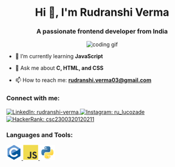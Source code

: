 <h1 align="center">Hi 👋, I'm Rudranshi Verma</h1>
<h3 align="center">A passionate frontend developer from India</h3>

<!-- Centering the GIF -->
<p align="center">
  <img src="https://media.giphy.com/media/paTz7UZbPfTZFRYnnB/giphy.gif" alt="coding gif" width="400">
</p>

<!-- About section -->
- 🌱 I’m currently learning **JavaScript**

- 💬 Ask me about **C, HTML, and CSS**

- 📫 How to reach me: **rudranshi.verma03@gmail.com**

<h3 align="left">Connect with me:</h3>
<p align="left">
  <a href="https://linkedin.com/in/rudranshi-verma" target="_blank" rel="noopener noreferrer">
    <img align="center" src="https://raw.githubusercontent.com/rahuldkjain/github-profile-readme-generator/master/src/images/icons/Social/linked-in-alt.svg" alt="LinkedIn: rudranshi-verma" height="30" width="40" />
  </a>
  <a href="https://instagram.com/ru_lucozade" target="_blank" rel="noopener noreferrer">
    <img align="center" src="https://raw.githubusercontent.com/rahuldkjain/github-profile-readme-generator/master/src/images/icons/Social/instagram.svg" alt="Instagram: ru_lucozade" height="30" width="40" />
  </a>
  <a href="https://www.hackerrank.com/csc2300320120211" target="_blank" rel="noopener noreferrer">
    <img align="center" src="https://raw.githubusercontent.com/rahuldkjain/github-profile-readme-generator/master/src/images/icons/Social/hackerrank.svg" alt="HackerRank: csc2300320120211" height="30" width="40" />
  </a>
</p>

<h3 align="left">Languages and Tools:</h3>
<p align="left">
  <a href="https://www.cprogramming.com/" target="_blank" rel="noopener noreferrer">
    <img src="https://raw.githubusercontent.com/devicons/devicon/master/icons/c/c-original.svg" alt="C" width="40" height="40"/>
  </a>
  <a href="https://developer.mozilla.org/en-US/docs/Web/JavaScript" target="_blank" rel="noopener noreferrer">
    <img src="https://raw.githubusercontent.com/devicons/devicon/master/icons/javascript/javascript-original.svg" alt="JavaScript" width="40" height="40"/>
  </a>
  <a href="https://www.python.org" target="_blank" rel="noopener noreferrer">
    <img src="https://raw.githubusercontent.com/devicons/devicon/master/icons/python/python-original.svg" alt="Python" width="40" height="40"/>
  </a>
</p>
